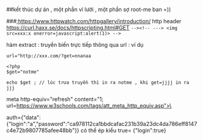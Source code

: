 
##kết thúc dự án , một phần vì lười , một phần sợ root-me ban =))

###;https://www.httpwatch.com/httpgallery/introduction/  http header
https://curl.haxx.se/docs/httpscripting.html#GET
`--><!-- ---> <img src=xxx:x onerror=javascript:alert(1)> -->`


hàm extract :  truyền biến trực tiếp thông qua url : ví dụ
```
url="http://xxx.com/?get=nnanaa

<?php
$get="notme"

echo $get ; // lúc trưa truyền thì in ra notme , khi get=jjjj in ra jjj
```

 meta http-equiv="refresh" content="1; url=https://www.w3schools.com/tags/att_meta_http_equiv.asp">\
 
 auth={"data":{"login":"a","password":"ca978112ca1bbdcafac231b39a23dc4da786eff8147c4e72b9807785afee48bb"}}
 có thể ép kiểu true= {"login":true}


